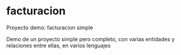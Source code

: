# facturacion
Proyecto demo: facturacion simple

Demo de un proyecto simple pero completo, con varias entidades y relaciones entre ellas, en varios lenguajes
